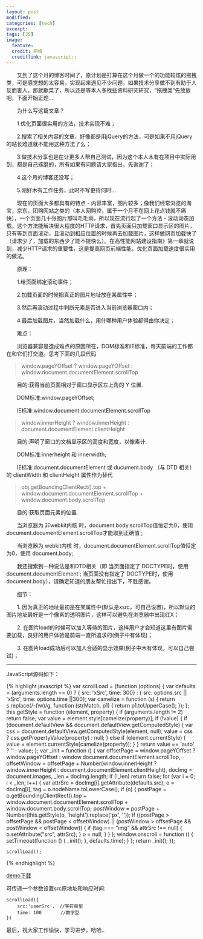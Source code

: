 ```yaml
---
layout: post
modified:
categories: [tech]
excerpt:
tags: [JS]
image:
  feature:
  credit: 网络
  creditlink: javascript:;
---
```


　　又到了这个月的博客时间了，原计划是打算在这个月做一个的功能较炫的拖拽类，可是感觉想的太容易，实现起来遇见不少问题，如果技术分享做不到有助于人反而害人，那就歇菜了，所以还是等本人多找些资料研究研究，“拖拽类“先放放吧，下面开始正题...

　　为什么写这篇文章？

　　1.优化页面很实用的方法，技术实现不难；

　　2.搜索了相关内容的文章，好像都是用jQuery的方法，可是如果不用jQuery的站长难道就不能用这种方法了么；

　　3.做技术分享也是在让更多人帮自己测试，因为这个本人木有在项目中实际用到，都是自己琢磨的，所有如果有问题请大家指出，先谢谢了；

　　4.这个月的博客还没写；

　　5.刚好木有工作任务，此时不写更待何时...


　　现在的页面大多都具有的特点 - 内容丰富，图片较多；像我们经常浏览的淘宝，京东，团购网站之类的（本人网购控，属于一个月不在网上花点钱就不痛快），一个页面几十张图片那叫毛毛雨，所以现在流行起了一个方法 - 滚动动态加载。这个方法能解决很大程度的HTTP请求，首先页面只加载窗口显示区的图片，只有等到页面滚动，且滚动到相应位置的时候再去加载图片，这样做网页加载快了（请求少了，加载的东西少了能不提快么）。在高性能网站建设指南》第一章就说到，减少HTTP请求的重要性，这是提高网页前端性能，优化页面加载速度很实用的做法。


　　原理：

　　1.给页面绑定滚动事件；

　　2.加载页面的时候把真正的图片地址放在某属性中；

　　3.然后再滚动过程中判断元素是否进入当前浏览器窗口内；

　　4.最后加载图片，当然加载什么，用什哪种用户体验都得由你决定；


　　难点：

　　浏览器兼容是造成难点的原因所在，DOM标准和IE标准，每天前端的工作都在和它们打交道。思考下面的几段代码

> window.pageYOffset ? window.pageYOffset : window.document.documentElement.scrollTop

　　目的:获得当前页面相对于窗口显示区左上角的 Y 位置.

　　DOM标准:window.pageYOffset;

　　IE标准:window.document.documentElement.scrollTop

> window.innerHeight ? window.innerHeight : document.documentElement.clientHeight

　　目的:声明了窗口的文档显示区的高度和宽度，以像素计.

　　DOM标准:innerheight 和 innerwidth;

　　IE标准:document.documentElement 或 ducument.body （与 DTD 相关）的 clientWidth 和 clientHeight 属性作为替代

> obj.getBoundingClientRect().top + window.document.documentElement.scrollTop + window.document.body.scrollTop

　　目的:获取页面元素的位置.

　　当浏览器为 非webkit内核 时，document.body.scrollTop值恒定为0，使用 document.documentElement.scrollTop才能取到正确值 ;

　　当浏览器为 webkit内核 时，document.documentElement.scrollTop值恒定为0，使用 document.body;

　　我还搜索到一种说法是和DTD相关（即 当页面指定了 DOCTYPE时，使用 document.documentElement ; 当页面没有指定了 DOCTYPE时，使用 document.body），请确定知道的朋友帮忙指出下，不胜感谢。



　　细节：

　　1. 因为真正的地址最初是在某属性中(默认是xsrc，可自己设置)，所以默认的图片地址最好是一个像素的透明图片，这样可以避免在浏览器中出现红X；

　　2. 在图片load的时候可以加入等待的图片，这样用户才会知道这里有图片需要加载，良好的用户体验是前端一直所追求的(例子中有体现)；

　　3. 在图片load成功后可以加入合适的显示效果(例子中木有体现，可以自己尝试)；

---

JavaScript源码如下：

{% highlight javascript %}
var scrollLoad = (function (options) {
        var defaults = (arguments.length == 0) ? { src: 'xSrc', time: 300} : { src: options.src || 'xSrc', time: options.time ||300};
        var camelize = function (s) {
            return s.replace(/-(\w)/g, function (strMatch, p1) {
                return p1.toUpperCase();
            });
        };
        this.getStyle = function (element, property) {
            if (arguments.length != 2) return false;
            var value = element.style[camelize(property)];
            if (!value) {
                if (document.defaultView && document.defaultView.getComputedStyle) {
                    var css = document.defaultView.getComputedStyle(element, null);
                    value = css ? css.getPropertyValue(property) : null;
                } else if (element.currentStyle) {
                    value = element.currentStyle[camelize(property)];
                }
            }
            return value == 'auto' ? '' : value;
        };
        var _init = function () {
            var offsetPage = window.pageYOffset ? window.pageYOffset : window.document.documentElement.scrollTop,
                offsetWindow = offsetPage + Number(window.innerHeight ? window.innerHeight : document.documentElement.clientHeight),
                docImg = document.images,
                _len = docImg.length;
            if (!_len) return false;
            for (var i = 0; i < _len; i++) {
                var attrSrc = docImg[i].getAttribute(defaults.src),
                    o = docImg[i], tag = o.nodeName.toLowerCase();
                if (o) {
                    postPage = o.getBoundingClientRect().top + window.document.documentElement.scrollTop + window.document.body.scrollTop; postWindow = postPage + Number(this.getStyle(o, 'height').replace('px', ''));
                    if ((postPage > offsetPage && postPage < offsetWindow) || (postWindow > offsetPage && postWindow < offsetWindow)) {
                        if (tag === "img" && attrSrc !== null) {
                            o.setAttribute("src", attrSrc);
                        }
                        o = null;
                    }
                }
            };
            window.onscroll = function () {
                setTimeout(function () {
                    _init();
                }, defaults.time);
            }
        };
        return _init();
    });

    scrollLoad();

{% endhighlight %}

[demo下载](http://files.cnblogs.com/Darren_code/ScrollLoad.rar)

可传递一个参数设置src原地址和响应时间:

```
scrollLoad({
    src:'userSrc'， //字符串型
    time: 100       //数字型
})
```

最后，祝大家工作愉快，学习进步，哈哈..
